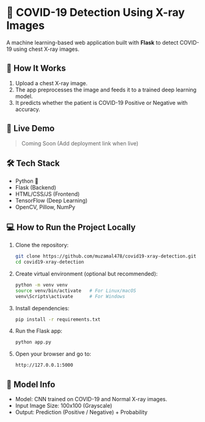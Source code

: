 # 🦠 COVID-19 Detection Using X-ray Images

A machine learning-based web application built with **Flask** to detect COVID-19 using chest X-ray images.

## 📸 How It Works

1. Upload a chest X-ray image.
2. The app preprocesses the image and feeds it to a trained deep learning model.
3. It predicts whether the patient is COVID-19 Positive or Negative with accuracy.

## 🚀 Live Demo

> Coming Soon (Add deployment link when live)

## 🛠️ Tech Stack

- Python 🐍
- Flask (Backend)
- HTML/CSS/JS (Frontend)
- TensorFlow (Deep Learning)
- OpenCV, Pillow, NumPy

## 💻 How to Run the Project Locally

1. Clone the repository:
   ```bash
   git clone https://github.com/muzamal478/covid19-xray-detection.git 
   cd covid19-xray-detection

2. Create virtual environment (optional but recommended):

   ```bash
   python -m venv venv
   source venv/bin/activate   # For Linux/macOS
   venv\Scripts\activate      # For Windows

3. Install dependencies:
   ```bash
   pip install -r requirements.txt

4. Run the Flask app:
    ```bash
   python app.py

5. Open your browser and go to:
    ```bash
    http://127.0.0.1:5000

## 🧠 Model Info

- Model: CNN trained on COVID-19 and Normal X-ray images.
- Input Image Size: 100x100 (Grayscale)
- Output: Prediction (Positive / Negative) + Probability